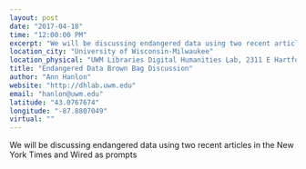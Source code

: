 ```yaml
---
layout: post
date: "2017-04-18"
time: "12:00:00 PM"
excerpt: "We will be discussing endangered data using two recent articles in the New York Times and Wired as prompts..."
location_city: "University of Wisconsin-Milwaukee"
location_physical: "UWM Libraries Digital Humanities Lab, 2311 E Hartford Ave, Milwaukee, WI 53211"
title: "Endangered Data Brown Bag Discussion"
author: "Ann Hanlon"
website: "http://dhlab.uwm.edu"
email: "hanlon@uwm.edu"
latitude: "43.0767674"
longitude: "-87.8807049"
virtual: ""
---
```


We will be discussing endangered data using two recent articles in the New York Times and Wired as prompts
